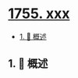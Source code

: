 # [1755. xxx](https://github.com/Tdahuyou/TNotes.leetcode/tree/main/notes/1755.%20xxx)

<!-- region:toc -->

- [1. 📝 概述](#1--概述)

<!-- endregion:toc -->

## 1. 📝 概述
